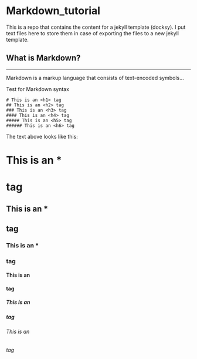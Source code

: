 # Markdown_tutorial
This is a repo that contains the content for a jekyll template (docksy). I put text files here to store them in case of exporting the files to a new jekyll template. 

## What is Markdown?
---

Markdown is a markup language that consists of text-encoded symbols...

Test for Markdown syntax

```
# This is an <h1> tag
## This is an <h2> tag
### This is an <h3> tag
#### This is an <h4> tag
##### This is an <h5> tag
###### This is an <h6> tag
```
The text above looks like this:
# This is an \* <h1> tag
## This is an \*<h2> tag
### This is an \*<h3> tag
#### This is an <h4> tag
##### This is an <h5> tag
###### This is an <h6> tag
